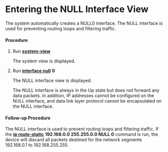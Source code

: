 Entering the NULL Interface View
================================

The system automatically creates a NULL0 interface. The NULL interface is used for preventing routing loops and filtering traffic.

#### Procedure

1. Run [**system-view**](cmdqueryname=system-view)
   
   
   
   The system view is displayed.
2. Run [**interface null**](cmdqueryname=interface+null) **0**
   
   
   
   The NULL interface view is displayed.
   
   
   
   The NULL interface is always in the Up state but does not forward any data packets. In addition, IP addresses cannot be configured on the NULL interface, and data link layer protocol cannot be encapsulated on the NULL interface.

#### Follow-up Procedure

The NULL interface is used to prevent routing loops and filtering traffic. If the [**ip route-static**](cmdqueryname=ip+route-static) **192.168.0.0 255.255.0.0 NULL 0** command is run, the device will discard all packets destined for the network segments 192.168.0.1 to 192.168.255.255.